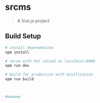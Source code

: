 # srcms

> A Vue.js project

## Build Setup

``` bash
# install dependencies
npm install

# serve with hot reload at localhost:8080
npm run dev

# build for production with minification
npm run build



#wwwwww


